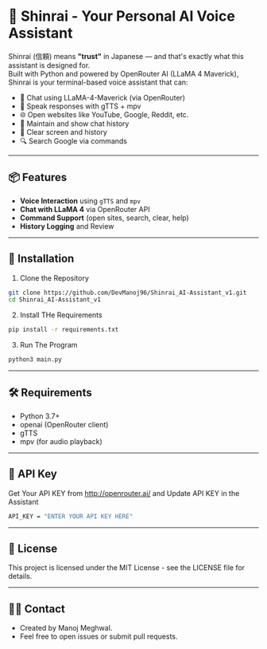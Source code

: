 # 🤖 Shinrai - Your Personal AI Voice Assistant

Shinrai (信頼) means **"trust"** in Japanese — and that's exactly what this assistant is designed for.  
Built with Python and powered by OpenRouter AI (LLaMA 4 Maverick), Shinrai is your terminal-based voice assistant that can:

- 🧠 Chat using LLaMA-4-Maverick (via OpenRouter)
- 🎤 Speak responses with gTTS + mpv
- 🌐 Open websites like YouTube, Google, Reddit, etc.
- 📁 Maintain and show chat history
- 🧹 Clear screen and history
- 🔍 Search Google via commands

---

## 📦 Features

- **Voice Interaction** using `gTTS` and `mpv`
- **Chat with LLaMA 4** via OpenRouter API
- **Command Support** (open sites, search, clear, help)
- **History Logging** and Review

---

## 🚀 Installation
1. Clone the Repository
```bash
git clone https://github.com/DevManoj96/Shinrai_AI-Assistant_v1.git
cd Shinrai_AI-Assistant_v1
```

2. Install THe Requirements
```bash
pip install -r requirements.txt
```

3. Run The Program
```bash
python3 main.py
```
---

## 🛠 Requirements
- Python 3.7+
- openai (OpenRouter client)
- gTTS
- mpv (for audio playback)

---

## 🔐 API Key
Get Your API KEY from http://openrouter.ai/ and Update API KEY in the Assistant

```bash
API_KEY = "ENTER YOUR API KEY HERE"
```
---

## 📝 License

This project is licensed under the MIT License - see the LICENSE file for details.

---

## 👨‍💻 Contact
- Created by Manoj Meghwal.
- Feel free to open issues or submit pull requests.
